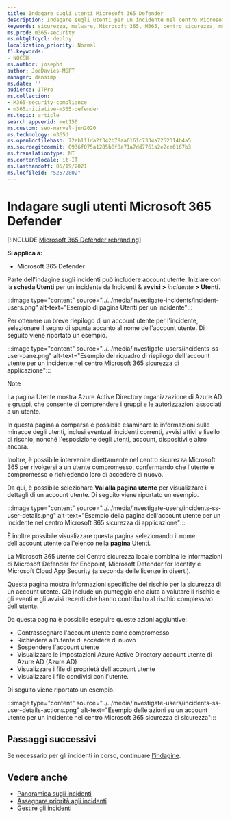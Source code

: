 ```yaml
---
title: Indagare sugli utenti Microsoft 365 Defender
description: Indagare sugli utenti per un incidente nel centro Microsoft 365 sicurezza di 200.
keywords: sicurezza, malware, Microsoft 365, M365, centro sicurezza, monitorare, segnalare, identità, dati, dispositivi, app, incidente, analizzare, rispondere
ms.prod: m365-security
ms.mktglfcycl: deploy
localization_priority: Normal
f1.keywords:
- NOCSH
ms.author: josephd
author: JoeDavies-MSFT
manager: dansimp
ms.date: ''
audience: ITPro
ms.collection:
- M365-security-compliance
- m365initiative-m365-defender
ms.topic: article
search.appverid: met150
ms.custom: seo-marvel-jun2020
ms.technology: m365d
ms.openlocfilehash: 72eb111da2f342b78aa6161c7334a7252314b4a5
ms.sourcegitcommit: 0936f075a1205b8f8a71a7dd7761a2e2ce6167b3
ms.translationtype: MT
ms.contentlocale: it-IT
ms.lasthandoff: 05/19/2021
ms.locfileid: "52572802"
---
```

# <a name="investigate-users-in-microsoft-365-defender"></a>Indagare sugli utenti Microsoft 365 Defender

[!INCLUDE [Microsoft 365 Defender rebranding](../includes/microsoft-defender.md)]

**Si applica a:**

- Microsoft 365 Defender

Parte dell'indagine sugli incidenti può includere account utente. Iniziare con la **scheda Utenti** per un incidente da Incidenti & **avvisi >** *incidente* **> Utenti**. 

:::image type="content" source="../../media/investigate-incidents/incident-users.png" alt-text="Esempio di pagina Utenti per un incidente":::

Per ottenere un breve riepilogo di un account utente per l'incidente, selezionare il segno di spunta accanto al nome dell'account utente. Di seguito viene riportato un esempio.

:::image type="content" source="../../media/investigate-users/incidents-ss-user-pane.png" alt-text="Esempio del riquadro di riepilogo dell'account utente per un incidente nel centro Microsoft 365 sicurezza di applicazione":::

> [!NOTE]
> La pagina Utente mostra Azure Active Directory organizzazione di Azure AD e gruppi, che consente di comprendere i gruppi e le autorizzazioni associati a un utente.

In questa pagina a comparsa è possibile esaminare le informazioni sulle minacce degli utenti, inclusi eventuali incidenti correnti, avvisi attivi e livello di rischio, nonché l'esposizione degli utenti, account, dispositivi e altro ancora.

Inoltre, è possibile intervenire direttamente nel centro sicurezza Microsoft 365 per rivolgersi a un utente compromesso, confermando che l'utente è compromesso o richiedendo loro di accedere di nuovo.

Da qui, è possibile selezionare **Vai alla pagina utente** per visualizzare i dettagli di un account utente. Di seguito viene riportato un esempio.

:::image type="content" source="../../media/investigate-users/incidents-ss-user-details.png" alt-text="Esempio della pagina dell'account utente per un incidente nel centro Microsoft 365 sicurezza di applicazione":::

È inoltre possibile visualizzare questa pagina selezionando il nome dell'account utente dall'elenco nella **pagina** Utenti.

La Microsoft 365 utente del Centro sicurezza locale combina le informazioni di Microsoft Defender for Endpoint, Microsoft Defender for Identity e Microsoft Cloud App Security (a seconda delle licenze in diserti). 

Questa pagina mostra informazioni specifiche del rischio per la sicurezza di un account utente. Ciò include un punteggio che aiuta a valutare il rischio e gli eventi e gli avvisi recenti che hanno contribuito al rischio complessivo dell'utente.

Da questa pagina è possibile eseguire queste azioni aggiuntive: 

- Contrassegnare l'account utente come compromesso
- Richiedere all'utente di accedere di nuovo
- Sospendere l'account utente
- Visualizzare le impostazioni Azure Active Directory account utente di Azure AD (Azure AD)
- Visualizzare i file di proprietà dell'account utente
- Visualizzare i file condivisi con l'utente. 

Di seguito viene riportato un esempio.

:::image type="content" source="../../media/investigate-users/incidents-ss-user-details-actions.png" alt-text="Esempio delle azioni su un account utente per un incidente nel centro Microsoft 365 sicurezza di sicurezza":::


<!--
You can access this page from multiple areas in the Microsoft 365 security center. You can access this page from a specific incident in the **Users** tab. Some alerts might include users as a specific affected asset. You can also search for users.  

Learn more about how to investigate users and potential risk [in this Cloud App Security tutorial](/cloud-app-security/tutorial-ueba#:~:text=To%20identify%20who%20your%20riskiest,user%20page%20to%20investigate%20them).

--> 

## <a name="next-steps"></a>Passaggi successivi

Se necessario per gli incidenti in corso, continuare [l'indagine](investigate-incidents.md).

## <a name="see-also"></a>Vedere anche

- [Panoramica sugli incidenti](incidents-overview.md)
- [Assegnare priorità agli incidenti](incident-queue.md)
- [Gestire gli incidenti](manage-incidents.md)
